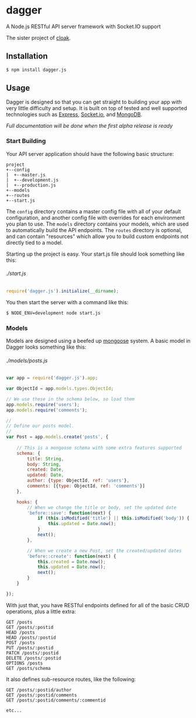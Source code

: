# dagger

A Node.js RESTful API server framework with Socket.IO support

The sister project of [cloak](https://github.com/UmbraEngineering/cloak).

## Installation

```bash
$ npm install dagger.js
```

## Usage

Dagger is designed so that you can get straight to building your app with very little difficulty and setup. It is built on top of tested and well supported technologies such as [Express](http://expressjs.com/), [Socket.io](http://socket.io/), and [MongoDB](http://www.mongodb.org/).

_Full documentation will be done when the first alpha release is ready_

### Start Building

Your API server application should have the following basic structure:

```
project
+--config
|  +--master.js
|  +--development.js
|  +--production.js
+--models
+--routes
+--start.js
```

The `config` directory contains a master config file with all of your default configuration, and another config file with overrides for each environment you plan to use. The `models` directory contains your models, which are used to automatically build the API endpoints. The `routes` directory is optional, and can contain "resources" which allow you to build custom endpoints not directly tied to a model.

Starting up the project is easy. Your start.js file should look something like this:

###### ./start.js

```javascript
require('dagger.js').initialize(__dirname);
```

You then start the server with a command like this:

```bash
$ NODE_ENV=development node start.js
```

### Models

Models are designed using a beefed up [mongoose](http://mongoosejs.com/) system. A basic model in Dagger looks something like this:

###### ./models/posts.js

```javascript
var app = require('dagger.js').app;

var ObjectId = app.models.types.ObjectId;

// We use these in the schema below, so load them
app.models.require('users');
app.models.require('comments');

//
// Define our posts model.
//
var Post = app.models.create('posts', {
	
	// This is a mongoose schema with some extra features supported
	schema: {
		title: String,
		body: String,
		created: Date,
		updated: Date,
		author: {type: ObjectId, ref: 'users'},
		comments: [{type: ObjectId, ref: 'comments'}]
	},

	hooks: {
		// When we change the title or body, set the updated date
		'before::save': function(next) {
			if (this.isModified('title') || this.isModified('body')) {
				this.updated = Date.now();
			}
			next();
		},

		// When we create a new Post, set the created/updated dates
		'before::create': function(next) {
			this.created = Date.now();
			this.updated = Date.now();
			next();
		}
	}

});
```

With just that, you have RESTful endpoints defined for all of the basic CRUD operations, plus a little extra:

```
GET /posts
GET /posts/:postid
HEAD /posts
HEAD /posts/:postid
POST /posts
PUT /posts/:postid
PATCH /posts/:postid
DELETE /posts/:postid
OPTIONS /posts
GET /posts/schema
```

It also defines sub-resource routes, like the following:

```
GET /posts/:postid/author
GET /posts/:postid/comments
GET /posts/:postid/comments/:commentid

etc...
```
